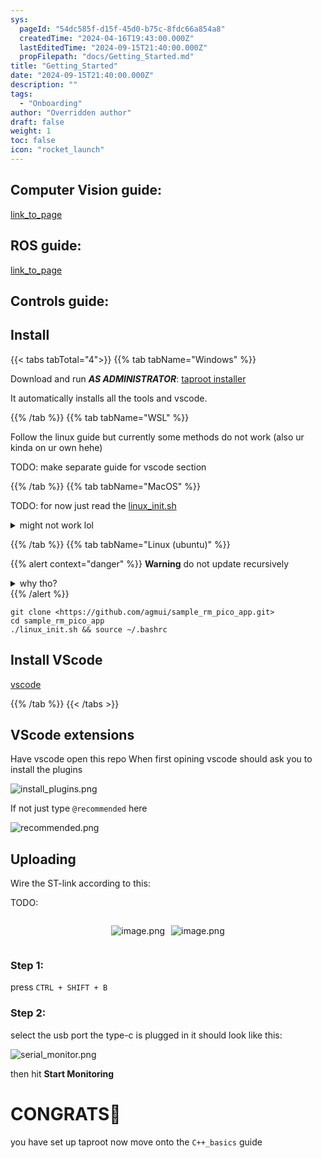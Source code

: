 ```yaml
---
sys:
  pageId: "54dc585f-d15f-45d0-b75c-8fdc66a854a8"
  createdTime: "2024-04-16T19:43:00.000Z"
  lastEditedTime: "2024-09-15T21:40:00.000Z"
  propFilepath: "docs/Getting_Started.md"
title: "Getting_Started"
date: "2024-09-15T21:40:00.000Z"
description: ""
tags:
  - "Onboarding"
author: "Overridden author"
draft: false
weight: 1
toc: false
icon: "rocket_launch"
---
```


## Computer Vision guide:

[link_to_page](86d45bc0-388b-4d26-8848-44f255f73d0e)

## ROS guide:

[link_to_page](3c76c1de-ec8f-46d6-8b0a-294005edc2d5)

## Controls guide:

## Install

{{< tabs tabTotal="4">}}
{{% tab tabName="Windows" %}}

Download and run _**AS ADMINISTRATOR**_: [taproot installer](https://github.com/Thornbots/TeachingFreshies/releases/tag/1.0)

It automatically installs all the tools and vscode.

{{% /tab %}}
{{% tab tabName="WSL" %}}

Follow the linux guide but currently some methods do not work (also ur kinda on ur own hehe)

TODO: make separate guide for vscode section

{{% /tab %}}
{{% tab tabName="MacOS" %}}

TODO: for now just read the [linux_init.sh](https://github.com/agmui/sample_rm_pico_app/blob/main/linux_init.sh)

<details>
<summary>might not work lol</summary>

`brew install libusb pkg-config`

Next install: [vscode](https://code.visualstudio.com/Download)

</details>

{{% /tab %}}
{{% tab tabName="Linux (ubuntu)" %}}

{{% alert context="danger" %}}
**Warning** do not update recursively
<details>
<summary>why tho?</summary>
There are some submodules that may go on for a while (like tinyusb) and I highly
recommend you don't need to get them.
If you want to see what submodules I update just look in `linux_init.sh`
</details>
{{% /alert %}}

```shell
git clone <https://github.com/agmui/sample_rm_pico_app.git>
cd sample_rm_pico_app
./linux_init.sh && source ~/.bashrc
```

## Install VScode

[vscode](https://code.visualstudio.com/Download)

{{% /tab %}}
{{< /tabs >}}

## VScode extensions

Have vscode open this repo
When first opining vscode should ask you to install the plugins

![install_plugins.png](https://prod-files-secure.s3.us-west-2.amazonaws.com/d518164a-d88e-44d1-a4ee-3adb3bd8bce0/89bd30f0-1825-4e77-867b-0a41ce370880/install_plugins.png?X-Amz-Algorithm=AWS4-HMAC-SHA256&X-Amz-Content-Sha256=UNSIGNED-PAYLOAD&X-Amz-Credential=ASIAZI2LB466ZU5UQKPU%2F20250205%2Fus-west-2%2Fs3%2Faws4_request&X-Amz-Date=20250205T140725Z&X-Amz-Expires=3600&X-Amz-Security-Token=IQoJb3JpZ2luX2VjECsaCXVzLXdlc3QtMiJIMEYCIQDdH04LdOjAl3Vw8gb9jIFkUHDPIrmZGQAuWKD26dDqeAIhALqVcFL9ARef00NtlHTMWvnAmsVgXkQ0jfKtHk6f5RE9Kv8DCEQQABoMNjM3NDIzMTgzODA1Igxp8IfMobYEYcK9Akcq3ANy4HZ8Lf2PGT%2FybKDG%2Boa2r4tlCXlny7dmo6%2BpVq4rtC%2B8ew751HoXjV1BHHVqbiKkVIydRRgWWvWt9PjdWOYp5TZaSoZzFxA10AqAyebW5DhOQHPXz2PvK%2FsVkqUCrKwYK%2BgkaCdJqqdyXS%2FR6v2K8zQjjzM4tXtIUDMZDBa8Lje9VYrISmQhwtrjVMcYbDAPHc4qbuRI%2FOEv9LjTxfiyeLaSPIcf%2FyLP0rJTUGqJxO9iFp%2BYtuEy%2BT%2B%2BbxLzJ6hyZPexoGlSWhdX8TtSlXT3GA%2FujD9oweq6lCKPJpTozrKt04UB3aGT9eoxuXZY4I70GR8c4lZTIIvmL3zeRg8WPtgB2jZkv6uQB8EVECd5Dw8Lqoaio1Za7zLL4BlgJ15wQ9rrORBNlDk7HomDtn608NRYzqcl0QOK1vGAs04u8exicLxa91Cgp3uMpCLl%2F87sfjsC2gn1cTqrhakDFOUdXk59eL7CFI4QPkSaarBI0FtckTW3Pl2ZP%2F4QEiD1Nav35eKGPTRzVtoeLwJEusc%2BEXWNEFGJbfPGK7vulIMV9ekQOiPLOBQHiSw5XLhUEaiyEHZZ8kDtH2oEu57%2BoYugzfAKDXZuS2WIf9AplYr1rvPnbOhA7tteWUEOcDCZjI29BjqkAfga%2F9r6%2FljUpAcTxZvaCqxu7mvCcNF6v0u4IGc8Yg4TiBU9ZmFa09QXzNO81XLawLJ5x9qZP%2BpFvls%2BBg%2BvBqwXsnJ1g9JJc3W%2FD6K2XVQBaCxyFIvK7MWvpkFqJpIr%2FER1TLH7ck3UZ01XFnPCr7hqT%2B%2F8czec%2FIQZzWqMmS34XuonzL1GFwd7ObzuYaZs98OSzw1tMYQhrK54AdJ7A6AGTjI%2F&X-Amz-Signature=892693b351dfdf8abe4d8d4a80fde04af53983618b5df5df22c658c4f231eb3c&X-Amz-SignedHeaders=host&x-id=GetObject)

If not just type `@recommended` here  

![recommended.png](https://prod-files-secure.s3.us-west-2.amazonaws.com/d518164a-d88e-44d1-a4ee-3adb3bd8bce0/61e661e9-5d85-4dfc-be0d-8d2097a5e793/recommended.png?X-Amz-Algorithm=AWS4-HMAC-SHA256&X-Amz-Content-Sha256=UNSIGNED-PAYLOAD&X-Amz-Credential=ASIAZI2LB466ZU5UQKPU%2F20250205%2Fus-west-2%2Fs3%2Faws4_request&X-Amz-Date=20250205T140725Z&X-Amz-Expires=3600&X-Amz-Security-Token=IQoJb3JpZ2luX2VjECsaCXVzLXdlc3QtMiJIMEYCIQDdH04LdOjAl3Vw8gb9jIFkUHDPIrmZGQAuWKD26dDqeAIhALqVcFL9ARef00NtlHTMWvnAmsVgXkQ0jfKtHk6f5RE9Kv8DCEQQABoMNjM3NDIzMTgzODA1Igxp8IfMobYEYcK9Akcq3ANy4HZ8Lf2PGT%2FybKDG%2Boa2r4tlCXlny7dmo6%2BpVq4rtC%2B8ew751HoXjV1BHHVqbiKkVIydRRgWWvWt9PjdWOYp5TZaSoZzFxA10AqAyebW5DhOQHPXz2PvK%2FsVkqUCrKwYK%2BgkaCdJqqdyXS%2FR6v2K8zQjjzM4tXtIUDMZDBa8Lje9VYrISmQhwtrjVMcYbDAPHc4qbuRI%2FOEv9LjTxfiyeLaSPIcf%2FyLP0rJTUGqJxO9iFp%2BYtuEy%2BT%2B%2BbxLzJ6hyZPexoGlSWhdX8TtSlXT3GA%2FujD9oweq6lCKPJpTozrKt04UB3aGT9eoxuXZY4I70GR8c4lZTIIvmL3zeRg8WPtgB2jZkv6uQB8EVECd5Dw8Lqoaio1Za7zLL4BlgJ15wQ9rrORBNlDk7HomDtn608NRYzqcl0QOK1vGAs04u8exicLxa91Cgp3uMpCLl%2F87sfjsC2gn1cTqrhakDFOUdXk59eL7CFI4QPkSaarBI0FtckTW3Pl2ZP%2F4QEiD1Nav35eKGPTRzVtoeLwJEusc%2BEXWNEFGJbfPGK7vulIMV9ekQOiPLOBQHiSw5XLhUEaiyEHZZ8kDtH2oEu57%2BoYugzfAKDXZuS2WIf9AplYr1rvPnbOhA7tteWUEOcDCZjI29BjqkAfga%2F9r6%2FljUpAcTxZvaCqxu7mvCcNF6v0u4IGc8Yg4TiBU9ZmFa09QXzNO81XLawLJ5x9qZP%2BpFvls%2BBg%2BvBqwXsnJ1g9JJc3W%2FD6K2XVQBaCxyFIvK7MWvpkFqJpIr%2FER1TLH7ck3UZ01XFnPCr7hqT%2B%2F8czec%2FIQZzWqMmS34XuonzL1GFwd7ObzuYaZs98OSzw1tMYQhrK54AdJ7A6AGTjI%2F&X-Amz-Signature=0be06b86876864b92e317c2b3dc58035285bff7480ac898aff608e45090d9cae&X-Amz-SignedHeaders=host&x-id=GetObject)

## Uploading

Wire the ST-link according to this:

TODO:

<div style="display: flex;flex-direction: row; column-gap:10px; max-width: 630px;justify-content: center;">
<div>

![image.png](https://prod-files-secure.s3.us-west-2.amazonaws.com/d518164a-d88e-44d1-a4ee-3adb3bd8bce0/210ecb78-1116-4d7b-b9b7-2292f66fa2c2/image.png?X-Amz-Algorithm=AWS4-HMAC-SHA256&X-Amz-Content-Sha256=UNSIGNED-PAYLOAD&X-Amz-Credential=ASIAZI2LB4665FKD6CXO%2F20250205%2Fus-west-2%2Fs3%2Faws4_request&X-Amz-Date=20250205T140728Z&X-Amz-Expires=3600&X-Amz-Security-Token=IQoJb3JpZ2luX2VjECsaCXVzLXdlc3QtMiJHMEUCIQDcHpXjFkNOMO7Wkfc5m17VoJ%2B3pzOO1aA6AjJhTSlxIgIgDUsoRrcclemjjL%2BKTb%2FPqmeRofrpDCUJ8%2BUtXUkammQq%2FwMIRBAAGgw2Mzc0MjMxODM4MDUiDFIaMO7xp3W12i8DTyrcA%2FXa%2B8EIUWyBe0Rf4xS0D6XU3rgqslG4ciCPdO0Qs5kfRCmNnCGYIqRP1Zk1R9IFB2Q5NI%2B9ZlD2KUkwIysxlNlIuM0QBYsLPqrA1L8I7E0%2B37eqPHL%2BeQf1wcLaHUSd1LjMQ5%2F424IRCSr4DfA32CPeSt9s6MDeesD3cchdCJE5b%2FIer4cIwEt9a8NdhBEZl3%2F6xNuxCAj0wMhLDb6ysf8gjrVTPYCkWe9X4gvlH9KZe2G%2FfiB%2BdALnGN6r3AoQg7YcSif%2Ftl6LhLYs2H64uQ2yuzawGLREA2N2TRvcYji1t6DGBicPkTH9zN4ODIIZdvBeEmRvDvaFjDEJS0Q5HqzZA26ISGbXKoHYiasw9DC6NGOmWaKYXhSX3klkkNNth2b3TcXZyBgpWCIcKNyr4zbpRzQjx5UKp%2Bfs1BtmQhHT%2BLr07No6lLkfAmwgG9d%2FKxEsxbi%2FpFkMRra%2B%2FxMri3aZHEqeX4oQKNjq6nyW2yxokCmlFFTvlkTsAqWuu6aFRJwqYg8LqJkZjXLDJUabUXs%2BPjh0LX9MHxJIszbH4XgkaD4W4tCoNQkVoE6XkKtxC6b8Frz7FpCfXsOlEjsOYWViYnkuhWajpGzUf9vt%2BE9AvWMe0UZHtDgVJ4hoMOOLjb0GOqUBs7vVEKKP6CL559lSfvQjURgznOsPujAMFksfUWRcDEuwZIeHhISlC3aYdp80iOGuH0c%2F0k1ZP1x7KNsdzhVWrpDJAhoIiQu0ZnvUVIoM4Ik1OnF1eeOMUrzYI%2FEglAxpRQ%2FFUZGIiezvYcKeT5UKQPeaR4tA7m4dy6CwItpVl7xAQc06WTCAC0R1lVlwqnLCV8JgB1Y9OxEwutFlzf%2Be7btFxcUa&X-Amz-Signature=a4eb92de868b5ec3ed056378cb73ec42bbbce51e2c4b429f7bcb650dccf8f7a7&X-Amz-SignedHeaders=host&x-id=GetObject)

</div>
<div>

![image.png](https://prod-files-secure.s3.us-west-2.amazonaws.com/d518164a-d88e-44d1-a4ee-3adb3bd8bce0/33a0fd0f-8ca6-4a86-8e09-26e95ded1fff/image.png?X-Amz-Algorithm=AWS4-HMAC-SHA256&X-Amz-Content-Sha256=UNSIGNED-PAYLOAD&X-Amz-Credential=ASIAZI2LB466VZKP4IBX%2F20250205%2Fus-west-2%2Fs3%2Faws4_request&X-Amz-Date=20250205T140728Z&X-Amz-Expires=3600&X-Amz-Security-Token=IQoJb3JpZ2luX2VjECsaCXVzLXdlc3QtMiJIMEYCIQC7O0%2BR8LV3t9ABmoAv%2BKL57nZ66SET1ehQCMca85FLwQIhAN9Wd%2FT%2FVNb0DjHUo5O8qJv%2BbmavH6dQ1YO3jY6L1viVKv8DCEQQABoMNjM3NDIzMTgzODA1IgzUU5VcG26eF8AmefIq3AMXaxCBsr2ucqEE4k%2FONeeDo%2F7B7jKPbu27czvfZrtXR3mj%2B6D7up0jJSXlP2ILm1rdqtYYzigOZIY7Dyq3357g%2Fww5kKiJw%2F2ST12690C20EJjGdObdLavG923%2BS8FvZpEsGg7ty8Juedf68IpC77Mb9iWtgnP9%2FN6TS8jxSOqe2aJZvaMii8%2BAoZ%2Fh5r5%2BfQum60pK4GCp7T%2B9S6Lh4Rlv03fctzd1ETUan0%2FFdOYE7oGVsZP8KFeWlbu0%2FUgIog14Omt%2F%2BwgbpfnutshV%2F1GtPvel%2F10ZnJ5b%2B%2Bvvv6iYTLPryiKmcpYAuaTpslgCuQ40FbFTziKGa8%2FeFpG8bn53%2Bj2UTeVBq%2F7OF%2BQO4Ysl%2Fyg0ckFdc0Zx4Ap3SEu4HFZDY%2FUCkD3jot22mEMEFB%2BpGEUWTesf5N5iXiCreZ1XTN0EUNUYgfw5YExO5DnZMdCLizXqBGFH6l7ua5Gdj9aQdbCnUB4fWGqkdVxQUJfLW9QhakagpAs5ZXBfFeJlK6FLN5%2BHmVhr4QwC6Xj6bOS0ISf15W3w7CrOf2rqBeDtIBdfyJj02XtJDX6ATt7pUD4MJxN0tzFjpJWp7f%2FkjILYWvkGxC%2BhQIDqZW9F%2FS%2FOEFVEQzM1N6YaCP4WzCEjY29BjqkAUD2%2Ba4t1nZKC5Phe0PMosGpCrnJlZu7P5UOb0gZJ96SMC7AgbVZJHiBlupnVMkEzyVhuSoBWXWZ64ofx35UxRsuOAgd7d3TXVhFeUygwzuxdkIzU7Q34VX3pYiqsLaDoyEZy%2FrGgS7sSruGr9k24AyJItCZ150P8tZoGKd9orgjZSUzZzNpl9%2BhtMXjzx3Jn693DUg6B623huP1erYoaLdbFI45&X-Amz-Signature=a2d8e4735e88f0687176728efaaa954d6c55ea4b11ff3a58ed646d5d25d6a272&X-Amz-SignedHeaders=host&x-id=GetObject)

</div>
</div>

### Step 1:

press `CTRL + SHIFT + B`

### Step 2:

select the usb port the type-c is plugged in it should look like this:

![serial_monitor.png](https://prod-files-secure.s3.us-west-2.amazonaws.com/d518164a-d88e-44d1-a4ee-3adb3bd8bce0/f03f4774-05d4-4393-b6a0-d5efb6d315ab/serial_monitor.png?X-Amz-Algorithm=AWS4-HMAC-SHA256&X-Amz-Content-Sha256=UNSIGNED-PAYLOAD&X-Amz-Credential=ASIAZI2LB466ZU5UQKPU%2F20250205%2Fus-west-2%2Fs3%2Faws4_request&X-Amz-Date=20250205T140725Z&X-Amz-Expires=3600&X-Amz-Security-Token=IQoJb3JpZ2luX2VjECsaCXVzLXdlc3QtMiJIMEYCIQDdH04LdOjAl3Vw8gb9jIFkUHDPIrmZGQAuWKD26dDqeAIhALqVcFL9ARef00NtlHTMWvnAmsVgXkQ0jfKtHk6f5RE9Kv8DCEQQABoMNjM3NDIzMTgzODA1Igxp8IfMobYEYcK9Akcq3ANy4HZ8Lf2PGT%2FybKDG%2Boa2r4tlCXlny7dmo6%2BpVq4rtC%2B8ew751HoXjV1BHHVqbiKkVIydRRgWWvWt9PjdWOYp5TZaSoZzFxA10AqAyebW5DhOQHPXz2PvK%2FsVkqUCrKwYK%2BgkaCdJqqdyXS%2FR6v2K8zQjjzM4tXtIUDMZDBa8Lje9VYrISmQhwtrjVMcYbDAPHc4qbuRI%2FOEv9LjTxfiyeLaSPIcf%2FyLP0rJTUGqJxO9iFp%2BYtuEy%2BT%2B%2BbxLzJ6hyZPexoGlSWhdX8TtSlXT3GA%2FujD9oweq6lCKPJpTozrKt04UB3aGT9eoxuXZY4I70GR8c4lZTIIvmL3zeRg8WPtgB2jZkv6uQB8EVECd5Dw8Lqoaio1Za7zLL4BlgJ15wQ9rrORBNlDk7HomDtn608NRYzqcl0QOK1vGAs04u8exicLxa91Cgp3uMpCLl%2F87sfjsC2gn1cTqrhakDFOUdXk59eL7CFI4QPkSaarBI0FtckTW3Pl2ZP%2F4QEiD1Nav35eKGPTRzVtoeLwJEusc%2BEXWNEFGJbfPGK7vulIMV9ekQOiPLOBQHiSw5XLhUEaiyEHZZ8kDtH2oEu57%2BoYugzfAKDXZuS2WIf9AplYr1rvPnbOhA7tteWUEOcDCZjI29BjqkAfga%2F9r6%2FljUpAcTxZvaCqxu7mvCcNF6v0u4IGc8Yg4TiBU9ZmFa09QXzNO81XLawLJ5x9qZP%2BpFvls%2BBg%2BvBqwXsnJ1g9JJc3W%2FD6K2XVQBaCxyFIvK7MWvpkFqJpIr%2FER1TLH7ck3UZ01XFnPCr7hqT%2B%2F8czec%2FIQZzWqMmS34XuonzL1GFwd7ObzuYaZs98OSzw1tMYQhrK54AdJ7A6AGTjI%2F&X-Amz-Signature=e6ce88cc95161fb1d9f86c815398dba35a2353d14a8fdd0963f1e12bdbbfa5a3&X-Amz-SignedHeaders=host&x-id=GetObject)

then hit **Start Monitoring**

# CONGRATS🎉

you have set up taproot now move onto the `C++_basics` guide
